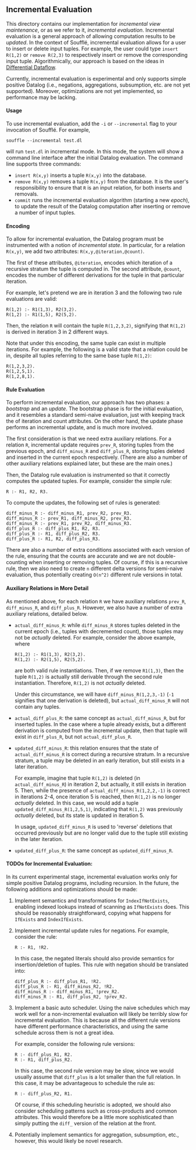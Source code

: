 ## Incremental Evaluation

This directory contains our implementation for _incremental view maintenance_,
or as we refer to it, _incremental evaluation_. Incremental evaluation is a
general approach of allowing computation results to be _updated_. In the context
of Soufflé, incremental evaluation allows for a user to insert or delete input
tuples. For example, the user could type `insert R(1,2)` or `remove R(2,3)` to
respectively insert or remove the corresponding input tuple. Algorithmically,
our approach is based on the ideas in [Differential
Dataflow](https://docs.rs/crate/differential-dataflow/0.10.0/source/differentialdataflow.pdf). 

Currently, incremental evaluation is experimental and only supports simple
positive Datalog (i.e., negations, aggregations, subsumption, etc. are not yet
supported). Moreover, optimizations are not yet implemented, so performance may
be lacking.

#### Usage

To use incremental evaluation, add the `-i` or `--incremental` flag to your
invocation of Soufflé. For example,

```
souffle --incremental test.dl
```
will run `test.dl` in incremental mode. In this mode, the system will show a
command line interface after the initial Datalog evaluation. The command line
supports three commands:

- `insert R(x,y)` inserts a tuple `R(x,y)` into the database.
- `remove R(x,y)` removes a tuple `R(x,y)` from the database. It is the user's
  responsibility to ensure that `R` is an input relation, for both inserts and
  removals.
- `commit` runs the incremental evaluation algorithm (starting a new _epoch_),
  to update the result of the Datalog computation after inserting or remove a
  number of input tuples.

#### Encoding

To allow for incremental evaluation, the Datalog program must be instrumented
with a notion of _incremental state_. In particular, for a relation `R(x,y)`, we
add two attributes: `R(x,y,@iteration,@count)`.

The first of these attributes, `@iteration`, encodes which iteration of a
recursive stratum the tuple is computed in. The second attribute, `@count`,
encodes the number of different derivations for the tuple in that particular
iteration.

For example, let's pretend we are in iteration 3 and the following two rule
evaluations are valid:

```
R(1,2) :- R1(1,3), R2(3,2).
R(1,2) :- R1(1,5), R2(5,2).
```
Then, the relation `R` will contain the tuple `R(1,2,3,2)`, signifying that
`R(1,2)` is derived in iteration 3 in 2 different ways.

Note that under this encoding, the same tuple can exist in multiple iterations.
For example, the following is a valid state that a relation could be in, despite
all tuples referring to the same base tuple `R(1,2)`:

```
R(1,2,3,2).
R(1,2,5,1).
R(1,2,8,1).
```

#### Rule Evaluation

To perform incremental evaluation, our approach has two phases: a _bootstrap_
and an _update_. The bootstrap phase is for the initial evaluation, and it
resembles a standard semi-naive evaluation, just with keeping track the of
iteration and count attributes. On the other hand, the update phase performs an
incremental update, and is much more involved.

The first consideration is that we need extra auxiliary relations. For a
relation `R`, incremental update requires `prev_R`, storing tuples from the
previous epoch, and `diff_minus_R` and `diff_plus_R`, storing tuples deleted and
inserted in the current epoch respectively. (There are also a number of other
auxiliary relations explained later, but these are the main ones.)

Then, the Datalog rule evaluation is instrumented so that it correctly computes
the updated tuples. For example, consider the simple rule:

```
R :- R1, R2, R3.
```

To compute the updates, the following set of rules is generated:

```
diff_minus_R :- diff_minus_R1, prev_R2, prev_R3.
diff_minus_R :- prev_R1, diff_minus_R2, prev_R3.
diff_minus_R :- prev_R1, prev_R2, diff_minus_R3.
diff_plus_R :- diff_plus_R1, R2, R3.
diff_plus_R :- R1, diff_plus_R2, R3.
diff_plus_R :- R1, R2, diff_plus_R3.
```

There are also a number of extra conditions associated with each version of the
rule, ensuring that the counts are accurate and we are not double-counting when
inserting or removing tuples. Of course, if this is a recursive rule, then we
also need to create `n` different delta versions for semi-naive evaluation, thus
potentially creating `O(n^2)` different rule versions in total. 

#### Auxiliary Relations in More Detail

As mentioned above, for each relation `R` we have auxiliary relations `prev_R`,
`diff_minus_R`, and `diff_plus_R`. However, we also have a number of extra
auxiliary relations, detailed below.

- `actual_diff_minus_R`: while `diff_minus_R` stores tuples deleted in the
  current epoch (i.e., tuples with decremented count), those tuples may not be
  _actually_ deleted. For example, consider the above example, where

  ```
  R(1,2) :- R1(1,3), R2(3,2).
  R(1,2) :- R2(1,5), R2(5,2).
  ```
  are both valid rule instantiations. Then, if we remove `R1(1,3)`, then the
  tuple `R(1,2)` is actually still derivable through the second rule
  instantiation. Therefore, `R(1,2)` is not _actually_ deleted.

  Under this circumstance, we will have `diff_minus_R(1,2,3,-1)` (`-1` signifies
  that one derivation is deleted), but `actual_diff_minus_R` will not contain
  any tuples.
- `actual_diff_plus_R`: the same concept as `actual_diff_minus_R`, but for
  inserted tuples. In the case where a tuple already exists, but a different
  derivation is computed from the incremental update, then that tuple will exist
  in `diff_plus_R`, but not `actual_diff_plus_R`.
- `updated_diff_minus_R`: this relation ensures that the state of
  `actual_diff_minus_R` is correct during a recursive stratum. In a recursive
  stratum, a tuple may be deleted in an early iteration, but still exists in a
  later iteration.

  For example, imagine that tuple `R(1,2)` is deleted (in `actual_diff_minus_R`)
  in iteration 2, but actually, it still exists in iteration 5. Then, while the
  presence of `actual_diff_minus_R(1,2,2,-1)` is correct in iterations 2-4, once
  iteration 5 is reached, then `R(1,2)` is no longer _actually_ deleted. In this
  case, we would add a tuple `updated_diff_minus_R(1,2,5,1)`, indicating that
  `R(1,2)` was previously _actually_ deleted, but its state is updated in
  iteration 5.

  In usage, `updated_diff_minus_R` is used to 'reverse' deletions that occurred
  previously but are no longer valid due to the tuple still existing in the
  later iteration.
- `updated_diff_plus_R`: the same concept as `updated_diff_minus_R`.

#### TODOs for Incremental Evaluation:

In its current experimental stage, incremental evaluation works only for simple
positive Datalog programs, including recursion. In the future, the following
additions and optimizations should be made:

1. Implement semantics and transformations for `IndexIfNotExists`, enabling
   indexed lookups instead of scanning as `IfNotExists` does. This should be
   reasonably straightforward, copying what happens for `IfExists` and
   `IndexIfExists`.
2. Implement incremental update rules for negations. For example, consider the
   rule:

   ```
   R :- R1, !R2.
   ```
   In this case, the negated literals should also provide semantics for
   insertion/deletion of tuples. This rule with negation should be translated
   into:

   ```
   diff_plus_R :- diff_plus_R1, !R2.
   diff_plus_R :- R1, diff_minus_R2, !R2.
   diff_minus_R :- diff_minus_R1, !prev_R2.
   diff_minus_R :- R1, diff_plus_R2, !prev_R2.
   ```
3. Implement a basic auto scheduler. Using the naive schedules which may work
   well for a non-incremental evaluation will likely be terribly slow for
   incremental evaluation. This is because all the different rule versions have
   different performance characteristics, and using the same schedule across
   them is not a great idea.

   For example, consider the following rule versions:

   ```
   R :- diff_plus_R1, R2.
   R :- R1, diff_plus_R2.
   ```
   In this case, the second rule version may be slow, since we would usually
   assume that `diff_plus` is a lot smaller than the full relation. In this
   case, it may be advantageous to schedule the rule as:

   ```
   R :- diff_plus_R2, R1.
   ```
   Of course, if this scheduling heuristic is adopted, we should also consider
   scheduling patterns such as cross-products and common attributes. This would
   therefore be a little more sophisticated than simply putting the `diff_`
   version of the relation at the front.
4. Potentially implement semantics for aggregation, subsumption, etc., however,
   this would likely be novel research.
